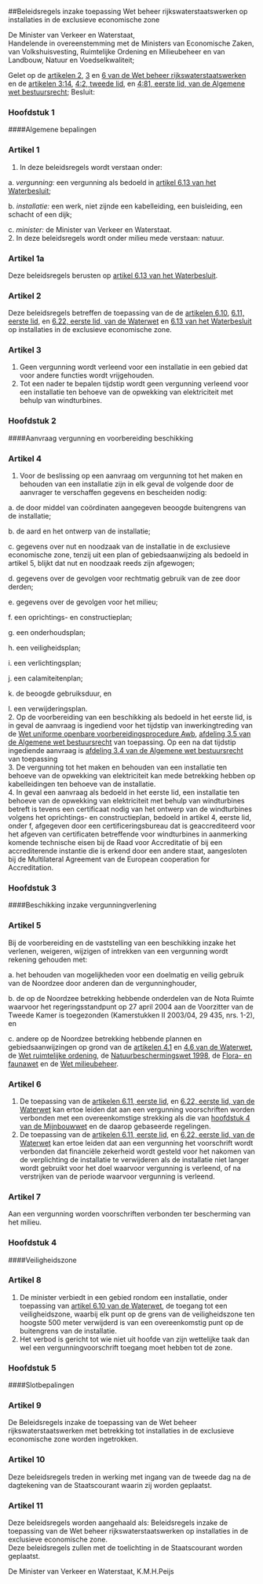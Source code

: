 <meta http-equiv='Content-Type' content='text/html; charset=utf-8' />

##Beleidsregels inzake toepassing Wet beheer rijkswaterstaatswerken op installaties in de exclusieve economische zone

De Minister van Verkeer en Waterstaat,  
Handelende in overeenstemming met de Ministers van Economische Zaken, van Volkshuisvesting, Ruimtelijke Ordening en Milieubeheer en van Landbouw, Natuur en Voedselkwaliteit;

Gelet op de [artikelen 2](../../../../../../../../../../wet/wet/beheer/rijkswaterstaatswerken/BWBR0008331/README.md), [3](../../../../../../../../../../wet/wet/beheer/rijkswaterstaatswerken/BWBR0008331/README.md) en [6 van de Wet beheer rijkswaterstaatswerken](../../../../../../../../../../wet/wet/beheer/rijkswaterstaatswerken/BWBR0008331/README.md) en de [artikelen 3:14](../../../../../../../../../../wet/algemene/wet/bestuursrecht/BWBR0005537/README.md), [4:2, tweede lid](../../../../../../../../../../wet/algemene/wet/bestuursrecht/BWBR0005537/README.md), en [4:81, eerste lid, van de Algemene wet bestuursrecht](../../../../../../../../../../wet/algemene/wet/bestuursrecht/BWBR0005537/README.md);
Besluit:     
### Hoofdstuk  1  

####Algemene bepalingen

### Artikel  1  

1.  In deze beleidsregels wordt verstaan onder: 

a.  *vergunning:*  een vergunning als bedoeld in [artikel 6.13 van het Waterbesluit](../../../../../../../../../../AMvB/waterbesluit/BWBR0026872/README.md);  

b.  *installatie:*  een werk, niet zijnde een kabelleiding, een buisleiding, een schacht of een dijk;  

c.  *minister:*  de Minister van Verkeer en Waterstaat.     
2.  In deze beleidsregels wordt onder milieu mede verstaan: natuur.   

### Artikel  1a  

Deze beleidsregels berusten op [artikel 6.13 van het Waterbesluit](../../../../../../../../../../AMvB/waterbesluit/BWBR0026872/README.md).  

### Artikel  2  

Deze beleidsregels betreffen de toepassing van de de [artikelen 6.10](../../../../../../../../../../wet/waterwet/BWBR0025458/README.md), [6.11, eerste lid](../../../../../../../../../../wet/waterwet/BWBR0025458/README.md), en [6.22, eerste lid, van de Waterwet](../../../../../../../../../../wet/waterwet/BWBR0025458/README.md) en [6.13 van het Waterbesluit](../../../../../../../../../../AMvB/waterbesluit/BWBR0026872/README.md) op installaties in de exclusieve economische zone.  

### Artikel  3  

1.  Geen vergunning wordt verleend voor een installatie in een gebied dat voor andere functies wordt vrijgehouden.   
2.  Tot een nader te bepalen tijdstip wordt geen vergunning verleend voor een installatie ten behoeve van de opwekking van elektriciteit met behulp van windturbines.   

### Hoofdstuk  2  

####Aanvraag vergunning en voorbereiding beschikking

### Artikel  4  

1.  Voor de beslissing op een aanvraag om vergunning tot het maken en behouden van een installatie zijn in elk geval de volgende door de aanvrager te verschaffen gegevens en bescheiden nodig: 

a. de door middel van coördinaten aangegeven beoogde buitengrens van de installatie;  

b. de aard en het ontwerp van de installatie;  

c. gegevens over nut en noodzaak van de installatie in de exclusieve economische zone, tenzij uit een plan of gebiedsaanwijzing als bedoeld in artikel 5, blijkt dat nut en noodzaak reeds zijn afgewogen;  

d. gegevens over de gevolgen voor rechtmatig gebruik van de zee door derden;  

e. gegevens over de gevolgen voor het milieu;  

f. een oprichtings- en constructieplan;  

g. een onderhoudsplan;  

h. een veiligheidsplan;  

i. een verlichtingsplan;  

j. een calamiteitenplan;  

k. de beoogde gebruiksduur, en  

l. een verwijderingsplan.     
2.  Op de voorbereiding van een beschikking als bedoeld in het eerste lid, is in geval de aanvraag is ingediend voor het tijdstip van inwerkingtreding van de [Wet uniforme openbare voorbereidingsprocedure Awb](../../../../../../../../../../wet/wet/uniforme/openbare/voorbereidingsprocedure/awb/BWBR0013374/README.md), [afdeling 3.5 van de Algemene wet bestuursrecht](../../../../../../../../../../wet/algemene/wet/bestuursrecht/BWBR0005537/README.md) van toepassing. Op een na dat tijdstip ingediende aanvraag is [afdeling 3.4 van de Algemene wet bestuursrecht](../../../../../../../../../../wet/algemene/wet/bestuursrecht/BWBR0005537/README.md) van toepassing   
3.  De vergunning tot het maken en behouden van een installatie ten behoeve van de opwekking van elektriciteit kan mede betrekking hebben op kabelleidingen ten behoeve van de installatie.   
4.  In geval een aanvraag als bedoeld in het eerste lid, een installatie ten behoeve van de opwekking van elektriciteit met behulp van windturbines betreft is tevens een certificaat nodig van het ontwerp van de windturbines volgens het oprichtings- en constructieplan, bedoeld in artikel 4, eerste lid, onder f, afgegeven door een certificeringsbureau dat is geaccrediteerd voor het afgeven van certificaten betreffende voor windturbines in aanmerking komende technische eisen bij de Raad voor Accreditatie of bij een accrediterende instantie die is erkend door een andere staat, aangesloten bij de Multilateral Agreement van de European cooperation for Accreditation.   

### Hoofdstuk  3  

####Beschikking inzake vergunningverlening

### Artikel  5  

Bij de voorbereiding en de vaststelling van een beschikking inzake het verlenen, weigeren, wijzigen of intrekken van een vergunning wordt rekening gehouden met: 

a. het behouden van mogelijkheden voor een doelmatig en veilig gebruik van de Noordzee door anderen dan de vergunninghouder,  

b. de op de Noordzee betrekking hebbende onderdelen van de Nota Ruimte waarvoor het regeringsstandpunt op 27 april 2004 aan de Voorzitter van de Tweede Kamer is toegezonden (Kamerstukken II 2003/04, 29 435, nrs. 1-2), en  

c. andere op de Noordzee betrekking hebbende plannen en gebiedsaanwijzingen op grond van de [artikelen 4.1](../../../../../../../../../../wet/waterwet/BWBR0025458/README.md) en [4.6 van de Waterwet](../../../../../../../../../../wet/waterwet/BWBR0025458/README.md), de [Wet ruimtelijke ordening](../../../../../../../../../../wet/wet/ruimtelijke/ordening/BWBR0020449/README.md), de [Natuurbeschermingswet 1998](../../../../../../../../../../wet/natuurbeschermingswet/1998/BWBR0009641/README.md), de [Flora- en faunawet](../../../../../../../../../../wet/flora-/en/faunawet/BWBR0009640/README.md) en de [Wet milieubeheer](../../../../../../../../../../wet/wet/milieubeheer/BWBR0003245/README.md).    

### Artikel  6  

1.  De toepassing van de [artikelen 6.11, eerste lid](../../../../../../../../../../wet/waterwet/BWBR0025458/README.md), en [6.22, eerste lid, van de Waterwet](../../../../../../../../../../wet/waterwet/BWBR0025458/README.md) kan ertoe leiden dat aan een vergunning voorschriften worden verbonden met een overeenkomstige strekking als die van [hoofdstuk 4 van de Mijnbouwwet](../../../../../../../../../../wet/mijnbouwwet/BWBR0014168/README.md) en de daarop gebaseerde regelingen.   
2.  De toepassing van de [artikelen 6.11, eerste lid](../../../../../../../../../../wet/waterwet/BWBR0025458/README.md), en [6.22, eerste lid, van de Waterwet](../../../../../../../../../../wet/waterwet/BWBR0025458/README.md) kan ertoe leiden dat aan een vergunning het voorschrift wordt verbonden dat financiële zekerheid wordt gesteld voor het nakomen van de verplichting de installatie te verwijderen als de installatie niet langer wordt gebruikt voor het doel waarvoor vergunning is verleend, of na verstrijken van de periode waarvoor vergunning is verleend.   

### Artikel  7  

Aan een vergunning worden voorschriften verbonden ter bescherming van het milieu.  

### Hoofdstuk  4  

####Veiligheidszone

### Artikel  8  

1.  De minister verbiedt in een gebied rondom een installatie, onder toepassing van [artikel 6.10 van de Waterwet](../../../../../../../../../../wet/waterwet/BWBR0025458/README.md), de toegang tot een veiligheidszone, waarbij elk punt op de grens van de veiligheidszone ten hoogste 500 meter verwijderd is van een overeenkomstig punt op de buitengrens van de installatie.   
2.  Het verbod is gericht tot wie niet uit hoofde van zijn wettelijke taak dan wel een vergunningvoorschrift toegang moet hebben tot de zone.   

### Hoofdstuk  5  

####Slotbepalingen

### Artikel  9  

De Beleidsregels inzake de toepassing van de Wet beheer rijkswaterstaatswerken met betrekking tot installaties in de exclusieve economische zone worden ingetrokken.  

### Artikel  10  

Deze beleidsregels treden in werking met ingang van de tweede dag na de dagtekening van de Staatscourant waarin zij worden geplaatst.  

### Artikel  11  

Deze beleidsregels worden aangehaald als: Beleidsregels inzake de toepassing van de Wet beheer rijkswaterstaatswerken op installaties in de exclusieve economische zone.  
Deze beleidsregels zullen met de toelichting in de Staatscourant worden geplaatst.   

De 
Minister van Verkeer en Waterstaat, 
K.M.H.Peijs    
